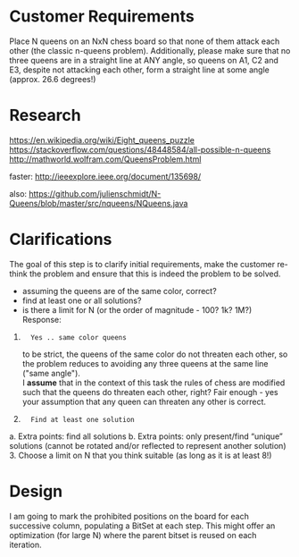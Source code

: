Customer Requirements
=====================
Place N queens on an NxN chess board so that none of them attack each other 
(the classic n-queens problem). Additionally, please make sure that no three queens 
are in a straight line at ANY angle, so queens on A1, C2 and E3, 
despite not attacking each other, form a straight line at some angle 
(approx. 26.6 degrees!)



Research
========
https://en.wikipedia.org/wiki/Eight_queens_puzzle
https://stackoverflow.com/questions/48448584/all-possible-n-queens
http://mathworld.wolfram.com/QueensProblem.html

faster:
http://ieeexplore.ieee.org/document/135698/

also:
https://github.com/julienschmidt/N-Queens/blob/master/src/nqueens/NQueens.java



Clarifications
==============
The goal of this step is to clarify initial requirements, make the customer re-think
the problem and ensure that this is indeed the problem to be solved.

- assuming the queens are of the same color, correct?
- find at least one or all solutions?
- is there a limit for N (or the order of magnitude - 100? 1k? 1M?)
Response:
1.       Yes .. same color queens
	to be strict, the queens of the same color do not threaten each other, 
	so the problem reduces to avoiding any three queens at the same line ("same angle").  
	I **assume** that in the context of this task the rules of chess are modified such that 
	the queens do threaten each other, right?
		Fair enough - yes your assumption that any queen can threaten any other is correct.
2.       Find at least one solution
a.       Extra points: find all solutions
b.       Extra points: only present/find “unique” solutions (cannot be rotated and/or reflected to represent another solution)
3.       Choose a limit on N that you think suitable (as long as it is at least 8!)


Design
======
I am going to mark the prohibited positions on the board for each successive column, populating a BitSet at each step.
This might offer an optimization (for large N) where the parent bitset is reused on each iteration.

